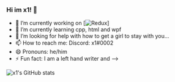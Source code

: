 ### Hi im x1! 👋

- 🔭 I’m currently working on [![Redux](https://www.reduxwinning.xyz)]
- 🌱 I’m currently learning cpp, html and wpf
- 🤔 I’m looking for help with how to get a girl to stay with you...
- 📫 How to reach me: Discord: x1#0002
- 😄 Pronouns: he/him
- ⚡ Fun fact: I am a left hand writer and
-->

![x1's GitHub stats](https://github-readme-stats.vercel.app/api?username=x1official&show_icons=true&theme=dracula)
